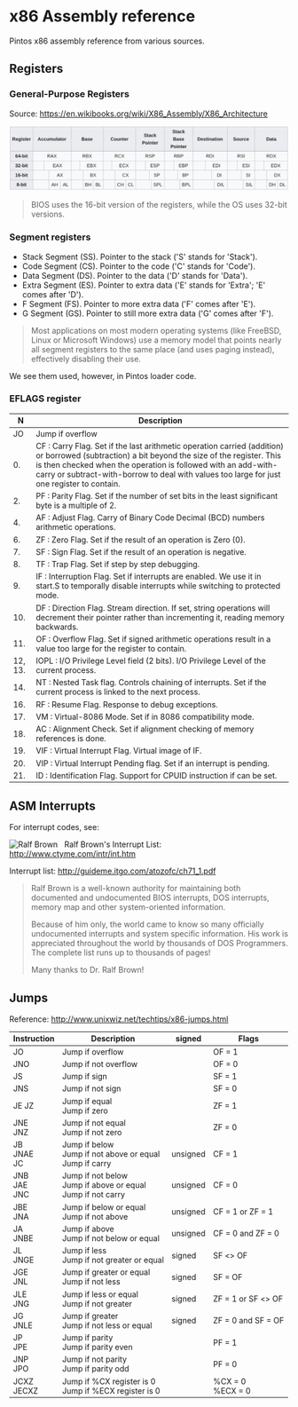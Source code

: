 # x86 Assembly reference

Pintos x86 assembly reference from various sources.

## Registers

### General-Purpose Registers

Source: <https://en.wikibooks.org/wiki/X86_Assembly/X86_Architecture>

![General Purpose registers](./assets/registers_table.png)

> BIOS uses the 16-bit version of the registers, while the OS uses 32-bit versions.

### Segment registers

- Stack Segment (SS). Pointer to the stack ('S' stands for 'Stack').
- Code Segment (CS). Pointer to the code ('C' stands for 'Code').
- Data Segment (DS). Pointer to the data ('D' stands for 'Data').
- Extra Segment (ES). Pointer to extra data ('E' stands for 'Extra'; 'E' comes after 'D').
- F Segment (FS). Pointer to more extra data ('F' comes after 'E').
- G Segment (GS). Pointer to still more extra data ('G' comes after 'F').

> Most applications on most modern operating systems (like FreeBSD, Linux or Microsoft Windows)
> use a memory model that points nearly all segment registers to the same place (and uses paging
> instead), effectively disabling their use.

We see them used, however, in Pintos loader code.

### EFLAGS register

| N       | Description                                                                                                                                                                                                                                                                                                  |
| ------- | ------------------------------------------------------------------------------------------------------------------------------------------------------------------------------------------------------------------------------------------------------------------------------------------------------------ |
| JO      | Jump if overflow                                                                                                                                                                                                                                                                                             |
| 0.      | CF : Carry Flag. Set if the last arithmetic operation carried (addition) or borrowed (subtraction) a bit beyond the size of the register. This is then checked when the operation is followed with an add-with-carry or subtract-with-borrow to deal with values too large for just one register to contain. |
| 2.      | PF : Parity Flag. Set if the number of set bits in the least significant byte is a multiple of 2.                                                                                                                                                                                                            |
| 4.      | AF : Adjust Flag. Carry of Binary Code Decimal (BCD) numbers arithmetic operations.                                                                                                                                                                                                                          |
| 6.      | ZF : Zero Flag. Set if the result of an operation is Zero (0).                                                                                                                                                                                                                                               |
| 7.      | SF : Sign Flag. Set if the result of an operation is negative.                                                                                                                                                                                                                                               |
| 8.      | TF : Trap Flag. Set if step by step debugging.                                                                                                                                                                                                                                                               |
| 9.      | IF : Interruption Flag. Set if interrupts are enabled. We use it in start.S to temporally disable interrupts while switching to protected mode.                                                                                                                                                              |
| 10.     | DF : Direction Flag. Stream direction. If set, string operations will decrement their pointer rather than incrementing it, reading memory backwards.                                                                                                                                                         |
| 11.     | OF : Overflow Flag. Set if signed arithmetic operations result in a value too large for the register to contain.                                                                                                                                                                                             |
| 12, 13. | IOPL : I/O Privilege Level field (2 bits). I/O Privilege Level of the current process.                                                                                                                                                                                                                       |
| 14.     | NT : Nested Task flag. Controls chaining of interrupts. Set if the current process is linked to the next process.                                                                                                                                                                                            |
| 16.     | RF : Resume Flag. Response to debug exceptions.                                                                                                                                                                                                                                                              |
| 17.     | VM : Virtual-8086 Mode. Set if in 8086 compatibility mode.                                                                                                                                                                                                                                                   |
| 18.     | AC : Alignment Check. Set if alignment checking of memory references is done.                                                                                                                                                                                                                                |
| 19.     | VIF : Virtual Interrupt Flag. Virtual image of IF.                                                                                                                                                                                                                                                           |
| 20.     | VIP : Virtual Interrupt Pending flag. Set if an interrupt is pending.                                                                                                                                                                                                                                        |
| 21.     | ID : Identification Flag. Support for CPUID instruction if can be set.                                                                                                                                                                                                                                       |

## ASM Interrupts

For interrupt codes, see:

<img alt="Ralf Brown" src="https://miis.cs.cmu.edu/sites/default/files/styles/directory_photos/public/Brown_Ralf_1.jpg?itok=2L0gjPtS" width=28 /> &nbsp;&nbsp;Ralf Brown's Interrupt List: <http://www.ctyme.com/intr/int.htm>

Interrupt list: <http://guideme.itgo.com/atozofc/ch71_1.pdf>

> Ralf Brown is a well-known authority for maintaining both documented and undocumented BIOS
> interrupts, DOS interrupts, memory map and other system-oriented information.
>
> Because of him only, the world came to know so many officially undocumented interrupts and
> system specific information. His work is appreciated throughout the world by thousands of
> DOS Programmers. The complete list runs up to thousands of pages!
>
> Many thanks to Dr. Ralf Brown!

## Jumps

Reference: <http://www.unixwiz.net/techtips/x86-jumps.html>

| Instruction       | Description                                                      | signed   | Flags               |
| ----------------- | ---------------------------------------------------------------- | -------- | ------------------- |
| JO                | Jump if overflow                                                 |          | OF = 1              |
| JNO               | Jump if not overflow                                             |          | OF = 0              |
| JS                | Jump if sign                                                     |          | SF = 1              |
| JNS               | Jump if not sign                                                 |          | SF = 0              |
| JE  JZ            | Jump if equal<br>Jump if zero                                    |          | ZF = 1              |
| JNE<br>JNZ        | Jump if not equal<br>Jump if not zero                            |          | ZF = 0              |
| JB<br>JNAE<br>JC  | Jump if below<br>Jump if not above or equal<br>Jump if carry     | unsigned | CF = 1              |
| JNB<br>JAE<br>JNC | Jump if not below<br>Jump if above or equal<br>Jump if not carry | unsigned | CF = 0              |
| JBE<br>JNA        | Jump if below or equal<br>Jump if not above                      | unsigned | CF = 1 or ZF = 1    |
| JA<br>JNBE        | Jump if above<br>Jump if not below or equal                      | unsigned | CF = 0 and ZF = 0   |
| JL<br>JNGE        | Jump if less<br>Jump if not greater or equal                     | signed   | SF <> OF            |
| JGE<br>JNL        | Jump if greater or equal<br>Jump if not less                     | signed   | SF = OF             |
| JLE<br>JNG        | Jump if less or equal<br>Jump if not greater                     | signed   | ZF = 1 or SF <> OF  |
| JG<br>JNLE        | Jump if greater<br>Jump if not less or equal                     | signed   | ZF = 0 and SF = OF  |
| JP<br>JPE         | Jump if parity<br>Jump if parity even                            |          | PF = 1              |
| JNP<br>JPO        | Jump if not parity<br>Jump if parity odd                         |          | PF = 0              |
| JCXZ<br>JECXZ     | Jump if %CX register is 0<br>Jump if %ECX register is 0          |          | %CX = 0<br>%ECX = 0 |
